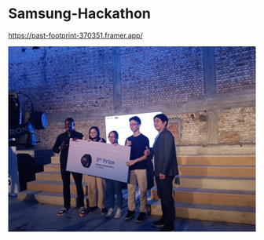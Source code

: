 # Samsung-Hackathon
https://past-footprint-370351.framer.app/

![Award Photo Session](https://github.com/Zoriannn/Samsung-Hackathon/blob/main/2.jpg)
